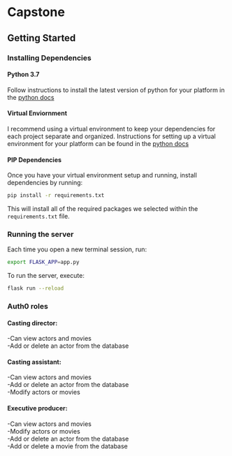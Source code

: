 # Capstone

## Getting Started

### Installing Dependencies

#### Python 3.7

Follow instructions to install the latest version of python for your platform in the [python docs](https://docs.python.org/3/using/unix.html#getting-and-installing-the-latest-version-of-python)

#### Virtual Enviornment

I recommend using a virtual environment to keep your dependencies for each project separate and organized. Instructions for setting up a virtual environment for your platform can be found in the [python docs](https://packaging.python.org/guides/installing-using-pip-and-virtual-environments/)

#### PIP Dependencies

Once you have your virtual environment setup and running, install dependencies by running:

```bash
pip install -r requirements.txt
```

This will install all of the required packages we selected within the `requirements.txt` file.

### Running the server

Each time you open a new terminal session, run:

```bash
export FLASK_APP=app.py
```

To run the server, execute:

```bash
flask run --reload
```

### Auth0 roles

#### Casting director:
-Can view actors and movies  
-Add or delete an actor from the database

#### Casting assistant:
-Can view actors and movies  
-Add or delete an actor from the database  
-Modify actors or movies

#### Executive producer:
-Can view actors and movies  
-Modify actors or movies  
-Add or delete an actor from the database  
-Add or delete a movie from the database  
